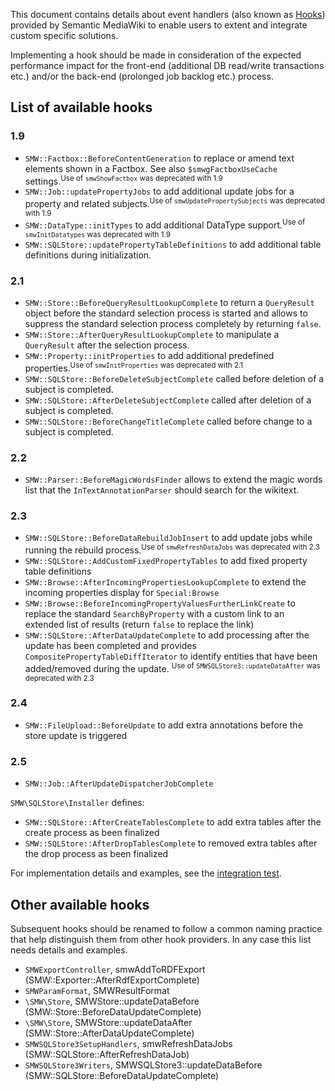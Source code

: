 This document contains details about event handlers (also known as [Hooks][hooks]) provided by Semantic MediaWiki to enable users to extent and integrate custom specific solutions.

Implementing a hook should be made in consideration of the expected performance impact for the front-end (additional DB read/write transactions etc.) and/or the back-end (prolonged job backlog etc.) process.

## List of available hooks

### 1.9

- `SMW::Factbox::BeforeContentGeneration` to replace or amend text elements shown in a Factbox. See also `$smwgFactboxUseCache` settings.<sup>Use of `smwShowFactbox` was deprecated with 1.9</sup>
- `SMW::Job::updatePropertyJobs` to add additional update jobs for a property and related subjects.<sup>Use of `smwUpdatePropertySubjects` was deprecated with 1.9</sup>
- `SMW::DataType::initTypes` to add additional DataType support.<sup>Use of `smwInitDatatypes` was deprecated with 1.9</sup>
- `SMW::SQLStore::updatePropertyTableDefinitions` to add additional table definitions during initialization.

### 2.1

- `SMW::Store::BeforeQueryResultLookupComplete` to return a `QueryResult` object before the standard selection process is
  started and allows to suppress the standard selection process completely by returning `false`.
- `SMW::Store::AfterQueryResultLookupComplete`  to manipulate a `QueryResult` after the selection process.
- `SMW::Property::initProperties` to add additional predefined properties.<sup>Use of `smwInitProperties` was deprecated with 2.1</sup>
- `SMW::SQLStore::BeforeDeleteSubjectComplete` called before deletion of a subject is completed.
- `SMW::SQLStore::AfterDeleteSubjectComplete` called after deletion of a subject is completed.
- `SMW::SQLStore::BeforeChangeTitleComplete` called before change to a subject is completed.

### 2.2

- `SMW::Parser::BeforeMagicWordsFinder` allows to extend the magic words list that the `InTextAnnotationParser` should
  search for the wikitext.

### 2.3

- `SMW::SQLStore::BeforeDataRebuildJobInsert` to add update jobs while running the rebuild process.<sup>Use of `smwRefreshDataJobs` was deprecated with 2.3</sup>
- `SMW::SQLStore::AddCustomFixedPropertyTables` to add fixed property table definitions
- `SMW::Browse::AfterIncomingPropertiesLookupComplete` to extend the incoming properties display for `Special:Browse`
- `SMW::Browse::BeforeIncomingPropertyValuesFurtherLinkCreate` to replace the standard `SearchByProperty` with a custom link to an extended list of results (return `false` to replace the link)
- `SMW::SQLStore::AfterDataUpdateComplete` to add processing after the update has been completed and provides `CompositePropertyTableDiffIterator` to identify entities
   that have been added/removed during the update. <sup>Use of `SMWSQLStore3::updateDataAfter` was deprecated with 2.3</sup>

### 2.4

- `SMW::FileUpload::BeforeUpdate` to add extra annotations before the store update is triggered

### 2.5

- `SMW::Job::AfterUpdateDispatcherJobComplete`

`SMW\SQLStore\Installer` defines:

- `SMW::SQLStore::AfterCreateTablesComplete` to add extra tables after the create process as been finalized
- `SMW::SQLStore::AfterDropTablesComplete` to removed extra tables after the drop process as been finalized

For implementation details and examples, see the [integration test](https://github.com/SemanticMediaWiki/SemanticMediaWiki/blob/master/tests/phpunit/Integration/SemanticMediaWikiProvidedHookInterfaceIntegrationTest.php).

## Other available hooks

Subsequent hooks should be renamed to follow a common naming practice that help distinguish them from other hook providers. In any case this list needs details and examples.

* `SMWExportController`, smwAddToRDFExport (SMW::Exporter::AfterRdfExportComplete)
* `SMWParamFormat`, SMWResultFormat
* `\SMW\Store`, SMWStore::updateDataBefore (SMW::Store::BeforeDataUpdateComplete)
* `\SMW\Store`, SMWStore::updateDataAfter (SMW::Store::AfterDataUpdateComplete)
* `SMWSQLStore3SetupHandlers`, smwRefreshDataJobs (SMW::SQLStore::AfterRefreshDataJob)
* `SMWSQLStore3Writers`, SMWSQLStore3::updateDataBefore (SMW::SQLStore::BeforeDataUpdateComplete)

[hooks]: https://www.mediawiki.org/wiki/Hooks "Manual:Hooks"

